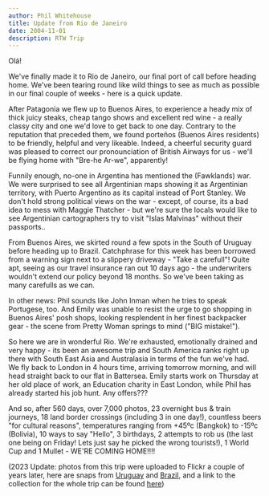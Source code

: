 ```yaml
---
author: Phil Whitehouse
title: Update from Rio de Janeiro
date: 2004-11-01
description: RTW Trip
---
```


Olá!

We've finally made it to Rio de Janeiro, our final port of call before heading home. We've been tearing round like wild things to see as much as possible in our final couple of weeks - here is a quick update.

After Patagonia we flew up to Buenos Aires, to experience a heady mix of thick juicy steaks, cheap tango shows and excellent red wine - a really classy city and one we'd love to get back to one day. Contrary to the reputation that preceded them, we found porteños (Buenos Aires residents) to be friendly, helpful and very likeable. Indeed, a cheerful security guard was pleased to correct our pronounciation of British Airways for us - we'll be flying home with "Bre-he Ar-we", apparently!

Funnily enough, no-one in Argentina has mentioned the (Fawklands) war. We were surprised to see all Argentinian maps showing it as Argentinian territory, with Puerto Argentino as its capital instead of Port Stanley. We don't hold strong political views on the war - except, of course, its a bad idea to mess with Maggie Thatcher - but we're sure the locals would like to see Argentinian cartographers try to visit "Islas Malvinas" without their passports..

From Buenos Aires, we skirted round a few spots in the South of Uruguay before heading up to Brazil. Catchphrase for this week has been borrowed from a warning sign next to a slippery driveway - "Take a carefull"! Quite apt, seeing as our travel insurance ran out 10 days ago - the underwriters wouldn't extend our policy beyond 18 months. So we've been taking as many carefulls as we can.

In other news: Phil sounds like John Inman when he tries to speak Portugese, too. And Emily was unable to resist the urge to go shopping in Buenos Aires' posh shops, looking resplendent in her finest backpacker gear - the scene from Pretty Woman springs to mind ("BIG mistake!").

So here we are in wonderful Rio. We're exhausted, emotionally drained and very happy - its been an awesome trip and South America ranks right up there with South East Asia and Australasia in terms of the fun we've had. We fly back to London in 4 hours time, arriving tomorrow morning, and will head straight back to our flat in Battersea. Emily starts work on Thursday at her old place of work, an Education charity in East London, while Phil has already started his job hunt. Any offers???

And so, after 560 days, over 7,000 photos, 23 overnight bus & train journeys, 18 land border crossings (including 3 in one day!), countless beers "for cultural reasons", temperatures ranging from +45ºc (Bangkok) to -15ºc (Bolivia), 10 ways to say "Hello", 3 birthdays, 2 attempts to rob us (the last one being on Friday! Lets just say he picked the wrong tourists!), 1 World Cup and 1 Mullet - WE'RE COMING HOME!!!!

(2023 Update: photos from this trip were uploaded to Flickr a couple of years later, here are snaps from [Uruguay](https://www.flickr.com/photos/philliecasablanca/sets/72157603253877688/) and [Brazil](https://www.flickr.com/photos/philliecasablanca/sets/72157603258052679/), and a link to the collection for the whole trip can be found [here](https://www.flickr.com/photos/philliecasablanca/collections/72157603189229392/))
